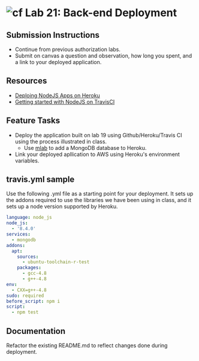 ![cf](https://i.imgur.com/7v5ASc8.png) Lab 21: Back-end Deployment
======

## Submission Instructions
* Continue from previous authorization labs.
* Submit on canvas a question and observation, how long you spent, and a link to your deployed application.

## Resources
* [Deploing NodeJS Apps on Heroku](https://devcenter.heroku.com/articles/deploying-nodejs)
* [Getting started with NodeJS on TravisCI](https://docs.travis-ci.com/user/languages/javascript-with-nodejs)

## Feature Tasks  
* Deploy the application built on lab 19 using Github/Heroku/Travis CI using the process illustrated in class.
  * Use [mlab](https://elements.heroku.com/addons/mongolab) to add a MongoDB database to Heroku.
* Link your deployed apllication to AWS using Heroku's environment variables.

## travis.yml sample
Use the following .yml file as a starting point for your deployment. It sets up the addons required to use the libraries we have been using in class, and it sets up a node version supported by Heroku.

```yml
language: node_js
node_js:
  - '8.4.0'
services:
  - mongodb
addons:
  apt:
    sources:
      - ubuntu-toolchain-r-test
    packages:
      - gcc-4.8
      - g++-4.8
env:
  - CXX=g++-4.8
sudo: required
before_script: npm i
script:
  - npm test
```

## Documentation
Refactor the existing README.md to reflect changes done during deployment.

